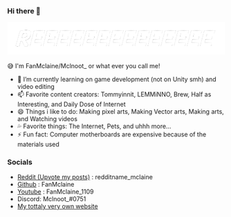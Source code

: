 ### Hi there 👋

![alt text](https://github.com/FanMclaine/FanMclaine/blob/main/RE.png) 

😅 I'm FanMclaine/Mclnoot_ or what ever you call me!

- 🌱 I’m currently learning on game development (not on Unity smh) and video editing
- 📫 Favorite content creators: Tommyinnit, LEMMiNNO, Brew, Half as Interesting, and Daily Dose of Internet
- 😄 Things i like to do: Making pixel arts, Making Vector arts, Making arts, and Watching videos
- 💦 Favorite things: The Internet, Pets, and uhhh more...
- ⚡ Fun fact: Computer motherboards are expensive because of the materials used

### Socials 

* [Reddit (Upvote my posts)](https://reddit.com/user/redditname_mclaine) : redditname_mclaine
* [Github](https://github.com/FanMclaine) : FanMclaine
* [Youtube](https://www.youtube.com/channel/UCJDfX1byQTCakscsMi28cOg) : FanMclaine_1109
* Discord: Mclnoot_#0751
* [My tottaly very own website](https://www.youtube.com/watch?v=dQw4w9WgXcQ)
